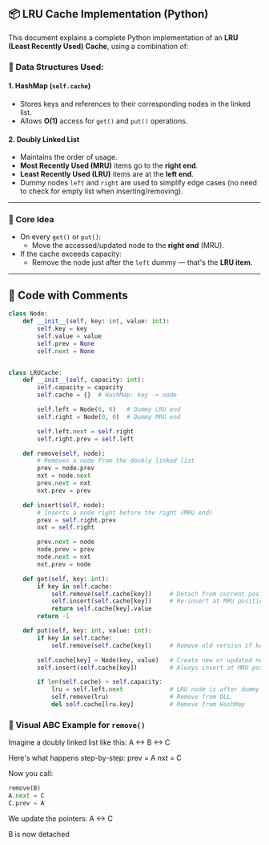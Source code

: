 ## 📦 LRU Cache Implementation (Python)

This document explains a complete Python implementation of an **LRU (Least Recently Used) Cache**, using a combination of:

### 🔧 Data Structures Used:

#### 1. **HashMap (`self.cache`)**
- Stores keys and references to their corresponding nodes in the linked list.
- Allows **O(1)** access for `get()` and `put()` operations.

#### 2. **Doubly Linked List**
- Maintains the order of usage.
- **Most Recently Used (MRU)** items go to the **right end**.
- **Least Recently Used (LRU)** items are at the **left end**.
- Dummy nodes `left` and `right` are used to simplify edge cases (no need to check for empty list when inserting/removing).

---

### 🧠 Core Idea

- On every `get()` or `put()`:
  - Move the accessed/updated node to the **right end** (MRU).
- If the cache exceeds capacity:
  - Remove the node just after the `left` dummy — that's the **LRU item**.

---

## 🧾 Code with Comments

```python
class Node:
    def __init__(self, key: int, value: int):
        self.key = key
        self.value = value
        self.prev = None
        self.next = None


class LRUCache:
    def __init__(self, capacity: int):
        self.capacity = capacity
        self.cache = {}  # HashMap: key -> node

        self.left = Node(0, 0)   # Dummy LRU end
        self.right = Node(0, 0)  # Dummy MRU end

        self.left.next = self.right
        self.right.prev = self.left

    def remove(self, node):
        # Removes a node from the doubly linked list
        prev = node.prev
        nxt = node.next
        prev.next = nxt
        nxt.prev = prev

    def insert(self, node):
        # Inserts a node right before the right (MRU end)
        prev = self.right.prev
        nxt = self.right

        prev.next = node
        node.prev = prev
        node.next = nxt
        nxt.prev = node

    def get(self, key: int):
        if key in self.cache:
            self.remove(self.cache[key])     # Detach from current position
            self.insert(self.cache[key])     # Re-insert at MRU position
            return self.cache[key].value
        return -1

    def put(self, key: int, value: int):
        if key in self.cache:
            self.remove(self.cache[key])     # Remove old version if key exists

        self.cache[key] = Node(key, value)   # Create new or updated node
        self.insert(self.cache[key])         # Always insert at MRU position

        if len(self.cache) > self.capacity:
            lru = self.left.next             # LRU node is after dummy left
            self.remove(lru)                 # Remove from DLL
            del self.cache[lru.key]          # Remove from HashMap
```

### 🔄 Visual ABC Example for `remove()`

Imagine a doubly linked list like this:
A <-> B <-> C

Here's what happens step-by-step:
prev = A
nxt = C

Now you call:

```python
remove(B)
A.next = C
C.prev = A
```
We update the pointers:
A <-> C

B is now detached